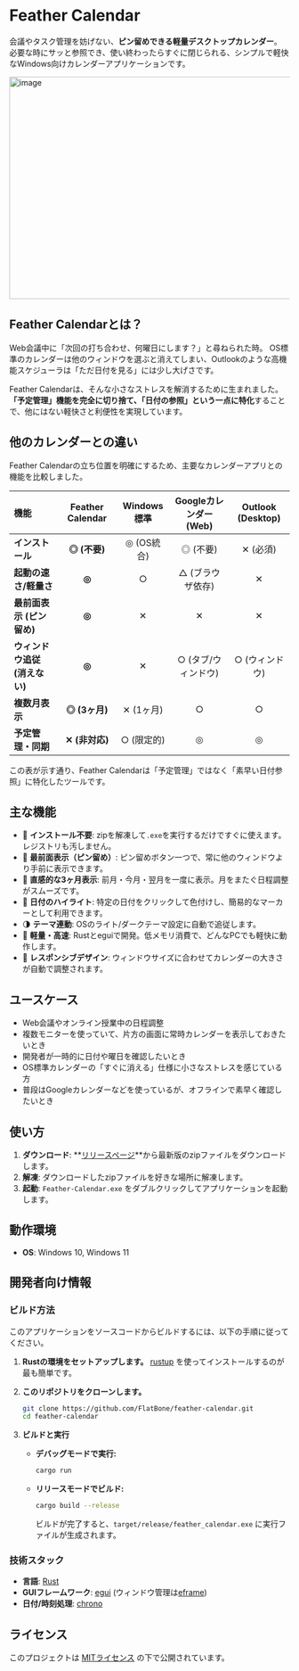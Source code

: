 # Feather Calendar

会議やタスク管理を妨げない、**ピン留めできる軽量デスクトップカレンダー**。
必要な時にサッと参照でき、使い終わったらすぐに閉じられる、シンプルで軽快なWindows向けカレンダーアプリケーションです。

<img width="1063" height="399" alt="image" src="https://github.com/user-attachments/assets/9f44d640-7389-4ef4-bfc7-4fdac58f3d04" />

## Feather Calendarとは？

Web会議中に「次回の打ち合わせ、何曜日にします？」と尋ねられた時。
OS標準のカレンダーは他のウィンドウを選ぶと消えてしまい、Outlookのような高機能スケジューラは「ただ日付を見る」には少し大げさです。

Feather Calendarは、そんな小さなストレスを解消するために生まれました。
**「予定管理」機能を完全に切り捨て、「日付の参照」という一点に特化**することで、他にはない軽快さと利便性を実現しています。

## 他のカレンダーとの違い

Feather Calendarの立ち位置を明確にするため、主要なカレンダーアプリとの機能を比較しました。

| 機能 | Feather Calendar | Windows 標準 | Googleカレンダー (Web) | Outlook (Desktop) |
|:---|:---:|:---:|:---:|:---:|
| **インストール** | **◎ (不要)** | ◎ (OS統合) | ◎ (不要) | ✕ (必須) |
| **起動の速さ/軽量さ** | **◎** | ○ | △ (ブラウザ依存) | ✕ |
| **最前面表示 (ピン留め)** | **◎** | ✕ | ✕ | ✕ |
| **ウィンドウ追従 (消えない)** | **◎** | ✕ | ○ (タブ/ウィンドウ) | ○ (ウィンドウ) |
| **複数月表示** | **◎ (3ヶ月)** | ✕ (1ヶ月) | ○ | ○ |
| **予定管理・同期** | **✕ (非対応)** | ○ (限定的) | ◎ | ◎ |

この表が示す通り、Feather Calendarは「予定管理」ではなく「素早い日付参照」に特化したツールです。

## 主な機能

- 🚀 **インストール不要**: zipを解凍して`.exe`を実行するだけですぐに使えます。レジストリも汚しません。
- 📌 **最前面表示（ピン留め）**: ピン留めボタン一つで、常に他のウィンドウより手前に表示できます。
- 📅 **直感的な3ヶ月表示**: 前月・今月・翌月を一度に表示。月をまたぐ日程調整がスムーズです。
- 🎨 **日付のハイライト**: 特定の日付をクリックして色付けし、簡易的なマーカーとして利用できます。
- 🌗 **テーマ連動**: OSのライト/ダークテーマ設定に自動で追従します。
- 💨 **軽量・高速**: Rustとeguiで開発。低メモリ消費で、どんなPCでも軽快に動作します。
- 📐 **レスポンシブデザイン**: ウィンドウサイズに合わせてカレンダーの大きさが自動で調整されます。

## ユースケース

- Web会議やオンライン授業中の日程調整
- 複数モニターを使っていて、片方の画面に常時カレンダーを表示しておきたいとき
- 開発者が一時的に日付や曜日を確認したいとき
- OS標準カレンダーの「すぐに消える」仕様に小さなストレスを感じている方
- 普段はGoogleカレンダーなどを使っているが、オフラインで素早く確認したいとき

## 使い方

1.  **ダウンロード**: **[リリースページ](https://github.com/FlatBone/feather-calendar/releases)**から最新版のzipファイルをダウンロードします。
2.  **解凍**: ダウンロードしたzipファイルを好きな場所に解凍します。
3.  **起動**: `Feather-Calendar.exe` をダブルクリックしてアプリケーションを起動します。

## 動作環境

- **OS**: Windows 10, Windows 11

## 開発者向け情報

### ビルド方法

このアプリケーションをソースコードからビルドするには、以下の手順に従ってください。

1.  **Rustの環境をセットアップします。**
    [rustup](https://rustup.rs/) を使ってインストールするのが最も簡単です。

2.  **このリポジトリをクローンします。**
    ```sh
    git clone https://github.com/FlatBone/feather-calendar.git
    cd feather-calendar
    ```

3.  **ビルドと実行**
    - **デバッグモードで実行:**
      ```sh
      cargo run
      ```
    - **リリースモードでビルド:**
      ```sh
      cargo build --release
      ```
      ビルドが完了すると、`target/release/feather_calendar.exe` に実行ファイルが生成されます。

### 技術スタック

- **言語**: [Rust](https://www.rust-lang.org/)
- **GUIフレームワーク**: [egui](https://github.com/emilk/egui) (ウィンドウ管理は[eframe](https://github.com/emilk/egui/tree/master/crates/eframe))
- **日付/時刻処理**: [chrono](https://crates.io/crates/chrono)

## ライセンス

このプロジェクトは [MITライセンス](LICENSE) の下で公開されています。
